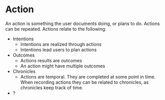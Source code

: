# Action

An action is something the user documents doing, or plans to do.
Actions can be repeated.
Actions relate to the following:
   - Intentions
      - Intentions are realized through actions
      - Intentions lead users to plan actions
   - Outcomes
      - Actions results are outcomes
      - An action might have multiple outcomes
   - Chronicles
      - Actions are temporal. They are completed at some point in time. When recording actions they can be related to chronicles, as chronicles keep track of time.
   - ?